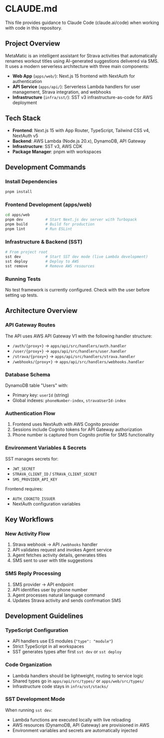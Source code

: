 # CLAUDE.md

This file provides guidance to Claude Code (claude.ai/code) when working with code in this repository.

## Project Overview

MetaMatic is an intelligent assistant for Strava activities that automatically renames workout titles using AI-generated suggestions delivered via SMS. It uses a modern serverless architecture with three main components:

- **Web App** (`apps/web/`): Next.js 15 frontend with NextAuth for authentication
- **API Service** (`apps/api/`): Serverless Lambda handlers for user management, Strava integration, and webhooks
- **Infrastructure** (`infra/sst/`): SST v3 infrastructure-as-code for AWS deployment

## Tech Stack

- **Frontend**: Next.js 15 with App Router, TypeScript, Tailwind CSS v4, NextAuth v5
- **Backend**: AWS Lambda (Node.js 20.x), DynamoDB, API Gateway
- **Infrastructure**: SST v3, AWS CDK
- **Package Manager**: pnpm with workspaces

## Development Commands

### Install Dependencies
```bash
pnpm install
```

### Frontend Development (apps/web)
```bash
cd apps/web
pnpm dev          # Start Next.js dev server with Turbopack
pnpm build        # Build for production
pnpm lint         # Run ESLint
```

### Infrastructure & Backend (SST)
```bash
# From project root
sst dev           # Start SST dev mode (live Lambda development)
sst deploy        # Deploy to AWS
sst remove        # Remove AWS resources
```

### Running Tests
No test framework is currently configured. Check with the user before setting up tests.

## Architecture Overview

### API Gateway Routes
The API uses AWS API Gateway V1 with the following handler structure:
- `/auth/{proxy+}` → `apps/api/src/handlers/auth.handler`
- `/user/{proxy+}` → `apps/api/src/handlers/user.handler`
- `/strava/{proxy+}` → `apps/api/src/handlers/strava.handler`
- `/webhooks/{proxy+}` → `apps/api/src/handlers/webhooks.handler`

### Database Schema
DynamoDB table "Users" with:
- Primary key: `userId` (string)
- Global indexes: `phoneNumber-index`, `stravaUserId-index`

### Authentication Flow
1. Frontend uses NextAuth with AWS Cognito provider
2. Sessions include Cognito tokens for API Gateway authorization
3. Phone number is captured from Cognito profile for SMS functionality

### Environment Variables & Secrets
SST manages secrets for:
- `JWT_SECRET`
- `STRAVA_CLIENT_ID` / `STRAVA_CLIENT_SECRET`
- `SMS_PROVIDER_API_KEY`

Frontend requires:
- `AUTH_COGNITO_ISSUER`
- NextAuth configuration variables

## Key Workflows

### New Activity Flow
1. Strava webhook → API `/webhooks` handler
2. API validates request and invokes Agent service
3. Agent fetches activity details, generates titles
4. SMS sent to user with title suggestions

### SMS Reply Processing
1. SMS provider → API endpoint
2. API identifies user by phone number
3. Agent processes natural language command
4. Updates Strava activity and sends confirmation SMS

## Development Guidelines

### TypeScript Configuration
- API handlers use ES modules (`"type": "module"`)
- Strict TypeScript in all workspaces
- SST generates types after first `sst dev` or `sst deploy`

### Code Organization
- Lambda handlers should be lightweight, routing to service logic
- Shared types go in `apps/api/src/types/` or `apps/web/src/types/`
- Infrastructure code stays in `infra/sst/stacks/`

### SST Development Mode
When running `sst dev`:
- Lambda functions are executed locally with live reloading
- AWS resources (DynamoDB, API Gateway) are provisioned in AWS
- Environment variables and secrets are automatically injected